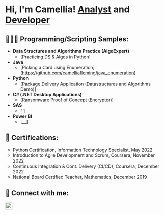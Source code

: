 <h1>Hi, I'm Camellia! <a href="https://www.linkedin.com/in/camellia-fleming/">Analyst</a> and <a href="https://github.com/camelliafleming">Developer</a></h1>

<h2>👩🏾‍💻 Programming/Scripting Samples:</h2> 

- <b>Data Structures and Algorithms Practice (AlgoExpert)</b>
  - [Practicing DS & Algos in Python]<!--(https://github.com/joshmadakor1/Algorithms-Practice)-->
- <b>Java</b>
  - [Picking a Card using Enumeration] (https://github.com/camelliafleming/java_enumeration)
- <b>Python</b>
  - [Package Delivery Application (Datastructures and Algorithms Demo)]<!--(https://github.com/joshmadakor1/Package-Delivery-Pathfinding-Algorithm)-->
- <b>C# (.NET Desktop Applications)</b>
  - [Ransomware Proof of Concept (Encrypter)]<!--(https://github.com/joshmadakor1/EncrypterPOC)-->
- <b>SAS</b>
  - [  ]
- <b>Power BI</b>
  - [__]


<h2>📄 Certifications:</h2>
<ul style="list-style-type:circle;">
  <li>Python Certification, Information Technology Specialist, May 2022</li>
  <li>Introduction to Agile Development and Scrum, Coursera, November 2022</li>
  <li>Continuous Integration & Cont. Delivery (CI/CD), Coursera, December 2022</li>
  <li>National Board Certified Teacher, Mathematics, December 2019</li>
</ul>


<h2> 🤳 Connect with me:</h2>

[<img align="left" alt="Camellia Fleming | LinkedIn" width="22px" src="https://cdn.jsdelivr.net/npm/simple-icons@v3/icons/linkedin.svg" />][linkedin]

[linkedin]: https://www.linkedin.com/in/camellia-fleming/



<!--
**camelliafleming/camelliafleming** is a ✨ _special_ ✨ repository because its `README.md` (this file) appears on your GitHub profile.

Here are some ideas to get you started:

- 🔭 I’m currently working on ...
- 🌱 I’m currently learning ...
- 👯 I’m looking to collaborate on ...
- 🤔 I’m looking for help with ...
- 💬 Ask me about ...
- 📫 How to reach me: ...
- 😄 Pronouns: ...
- ⚡ Fun fact: ...
-->
